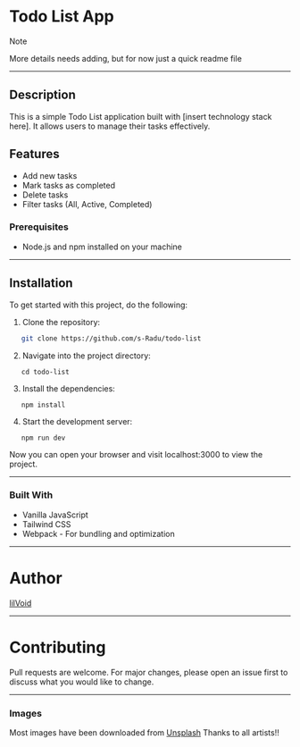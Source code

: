 # Todo List App

> [!NOTE]
> More details needs adding, but for now just a quick readme file

---

## Description

This is a simple Todo List application built with [insert technology stack here]. It allows users to manage their tasks effectively.

## Features

- Add new tasks
- Mark tasks as completed
- Delete tasks
- Filter tasks (All, Active, Completed)

### Prerequisites

- Node.js and npm installed on your machine

---

## Installation

To get started with this project, do the following:

1. Clone the repository:

```bash
   git clone https://github.com/s-Radu/todo-list
```

2. Navigate into the project directory:

```
   cd todo-list
```

3. Install the dependencies:

```
   npm install
```

4. Start the development server:

```
   npm run dev
```

Now you can open your browser and visit localhost:3000 to view the project.

---

### Built With

- Vanilla JavaScript
- Tailwind CSS
- Webpack - For bundling and optimization

---

# Author

[lilVoid](https://github.com/s-Radu)

---

# Contributing

Pull requests are welcome. For major changes, please open an issue first to discuss what you would like to change.

---

### Images

Most images have been downloaded from [Unsplash](https://unsplash.com/)
Thanks to all artists!!
